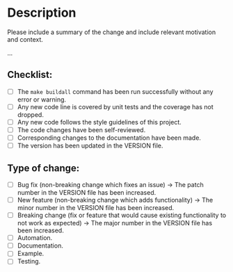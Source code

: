# Description

Please include a summary of the change and include relevant motivation and context.

...


## Checklist:

- [ ] The `make buildall` command has been run successfully without any error or warning.
- [ ] Any new code line is covered by unit tests and the coverage has not dropped.
- [ ] Any new code follows the style guidelines of this project.
- [ ] The code changes have been self-reviewed.
- [ ] Corresponding changes to the documentation have been made.
- [ ] The version has been updated in the VERSION file.

## Type of change:

- [ ] Bug fix (non-breaking change which fixes an issue) → The patch number in the VERSION file has been increased.
- [ ] New feature (non-breaking change which adds functionality) → The minor number in the VERSION file has been increased.
- [ ] Breaking change (fix or feature that would cause existing functionality to not work as expected) → The major number in the VERSION file has been increased.
- [ ] Automation.
- [ ] Documentation.
- [ ] Example.
- [ ] Testing.
